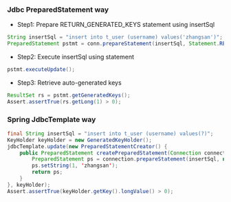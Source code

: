### Jdbc PreparedStatement way
* Step1: Prepare RETURN_GENERATED_KEYS statement using insertSql

```java
String insertSql = "insert into t_user (username) values('zhangsan')";
PreparedStatement pstmt = conn.prepareStatement(insertSql, Statement.RETURN_GENERATED_KEYS);
```
* Step2: Execute insertSql using statement 

```java
pstmt.executeUpdate();
```
* Step3: Retrieve auto-generated keys

```java
ResultSet rs = pstmt.getGeneratedKeys();
Assert.assertTrue(rs.getLong(1) > 0);
```
### Spring JdbcTemplate way

```java
final String insertSql = "insert into t_user (username) values(?)";
KeyHolder keyHolder = new GeneratedKeyHolder();
jdbcTemplate.update(new PreparedStatementCreator() {
    public PreparedStatement createPreparedStatement(Connection connection) throws SQLException {
        PreparedStatement ps = connection.prepareStatement(insertSql, new String[] { "id" });
        ps.setString(1, 'zhangsan');
        return ps;
	}
}, keyHolder);
Assert.assertTrue(keyHolder.getKey().longValue() > 0);
```
